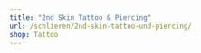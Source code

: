 ```yaml
---
title: "2nd Skin Tattoo & Piercing"
url: /schlieren/2nd-skin-tattoo-und-piercing/
shop: Tattoo
---
```

